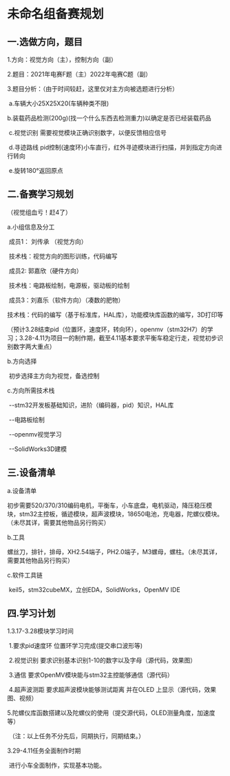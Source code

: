 # 未命名组备赛规划

## 一.选做方向，题目

1.方向：视觉方向（主），控制方向（副）

2.题目：2021年电赛F题（主）2022年电赛C题（副）

3.题目分析：（由于时间较赶，这里仅对主方向被选题进行分析）

​	a.车辆大小25X25X20(车辆种类不限)﻿

​	b.装载药品检测(200g)(找一个什么东西去检测重力)以确定是否已经装载药品﻿

​	c.视觉识别 需要视觉模块正确识别数字，以便反馈相应信号﻿

​	d.寻迹路线 pid控制(速度环)小车直行，红外寻迹模块进行扫描，并到指定方向进行转向﻿

​	e.旋转180°返回原点﻿

## 二.备赛学习规划

（视觉组血亏！赶4了）

a.小组信息及分工

​	成员1： 刘传承 （视觉方向）

​	技术栈：视觉方向的图形训练，代码编写

​	成员2:    郭嘉欣（硬件方向）

​	技术栈：电路板绘制，电源板，驱动板的绘制

​	成员3：刘嘉乐（软件方向）（凑数的肥物）

​	技术栈：代码的编写（基于标准库，HAL库），功能模块库函数的编写，3D打印等

（预计3.28结束pid（位置环，速度环，转向环），openmv（stm32H7）的学习；3.28-4.11为项目一的制作期，截至4.11基本要求平衡车稳定行走，视觉初步识别数字两大重点）

b.方向选择

​	初步选择主方向为视觉，备选控制

c.方向所需技术栈

​	--stm32开发板基础知识，进阶（编码器，pid）知识，HAL库

​	--电路板绘制

​	--openmv视觉学习

​	--SolidWorks3D建模

## 三.设备清单

a.设备清单

​	初步需要520/370/310编码电机，平衡车，小车底盘，电机驱动，降压稳压模块，stm32主控板，循迹模块，超声波模块，18650电池，充电器，陀螺仪模块。（未尽其详，需要其他物品另行购买）

b.工具

​	螺丝刀，排针，排母，XH2.54端子，PH2.0端子，M3螺母，螺柱。（未尽其详，需要其他物品另行购买）

c.软件工具链

​	keil5，stm32cubeMX，立创EDA，SolidWorks，OpenMV IDE

## 四.学习计划

1.3.17-3.28模块学习时间﻿

​	1.要求pid速度环 位置环学习完成(提交串口波形等)﻿

​	2.视觉识别 要求识别基本识别1-10的数字以及字母﻿（源代码，效果图）

​	3.通信 要求OpenMV模块能与stm32主控能够通信﻿（源代码）

​	4.超声波测距 要求超声波模块能够测试距离 并在OLED 上显示﻿（源代码，效果图、视频）

​	5.陀螺仪库函数搭建以及陀螺仪的使用（提交源代码，OLED测量角度，加速度等）

​	（注：以上任务不分先后，同期执行，同期结束。）

3.29-4.11任务全面制作时期﻿

​	进行小车全面制作，实现基本功能。



